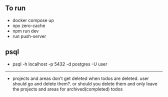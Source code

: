 ## To run
- docker compose up
- npx zero-cache
- npm run dev
- run push-server
## psql
- psql -h localhost -p 5432 -d postgres -U user

---
- projects and  areas don't get deleted when todos are deleted. user should go and delete them?. 
    or should you delete them and only leave the projects and areas for archived(completed) todos
